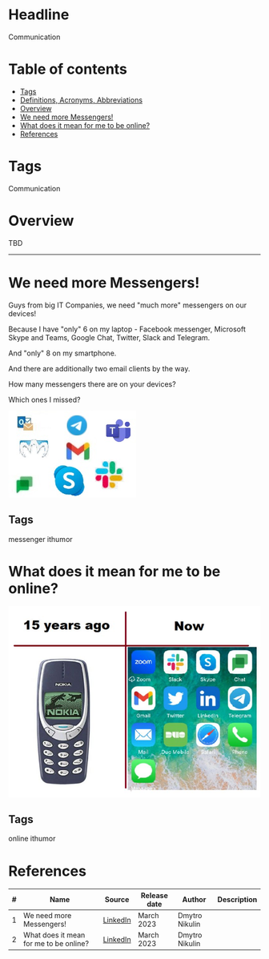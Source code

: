 # Headline
Communication

# Table of contents
- [Tags](https://github.com/dimanikulin/dimanikulin/blob/main/Communication.md#tags)
- [Definitions, Acronyms, Abbreviations](https://github.com/dimanikulin/dimanikulin/blob/main/Communication.md#definitions-acronyms-abbreviations)
- [Overview](https://github.com/dimanikulin/dimanikulin/blob/main/Communication.md#overview)
- [We need more Messengers!](https://github.com/dimanikulin/dimanikulin/blob/main/Communication.md#we-need-more-messengers)
- [What does it mean for me to be online?](https://github.com/dimanikulin/dimanikulin/blob/main/Communication.md#what-does-it-mean-for-me-to-be-online)
- [References](https://github.com/dimanikulin/dimanikulin/blob/main/Communication.md#references)

# Tags
Communication

# Overview
TBD 

---

# We need more Messengers!

Guys from big IT Companies, we need "much more" messengers on our devices!

Because I have "only" 6 on my laptop - Facebook messenger, Microsoft Skype and Teams, Google Chat, Twitter, Slack and Telegram.

And "only" 8 on my smartphone.

And there are additionally two email clients by the way.

How many messengers there are on your devices?

Which ones I missed?

<img src="./Images/MoreMessengers.jpg" alt="More Messengers" />

## Tags
messenger ithumor

# What does it mean for me to be online?
<img src="./Images/BeingOnline.jpg" alt="BeingOnline" />

## Tags
online ithumor

# References
| # | Name                 | Source                | Release date           |  Author                 | Description   |
| - | ---------------------|---------------------- |----------------------- | ----------------------- |:-------------:|
| 1 |We need more Messengers! | [LinkedIn](https://www.linkedin.com/posts/dimanikulin_messenger-ithumor-activity-7040961774296154112-Tg-G?utm_source=share&utm_medium=member_desktop) | March 2023 | Dmytro Nikulin | |
| 2 |What does it mean for me to be online? | [LinkedIn](https://www.linkedin.com/posts/dimanikulin_online-messenger-nokia-activity-7008705718677573632-aA2C?utm_source=share&utm_medium=member_desktop)| March 2023 | Dmytro Nikulin | | 
